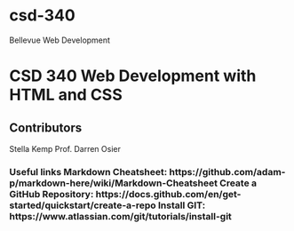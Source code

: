 # csd-340
Bellevue Web Development 
<h1> CSD 340 Web Development with HTML and CSS</h1>
<h2> Contributors </h2>
<text> Stella Kemp Prof. Darren Osier </text>



<h3> 
Useful links Markdown Cheatsheet: https://github.com/adam-p/markdown-here/wiki/Markdown-Cheatsheet
Create a GitHub Repository: https://docs.github.com/en/get-started/quickstart/create-a-repo
Install GIT: https://www.atlassian.com/git/tutorials/install-git
</h3>

